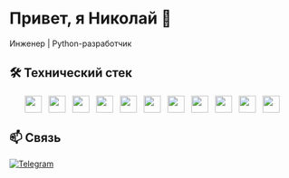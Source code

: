 # Привет, я Николай 👋
Инженер | Python-разработчик

## 🛠 Технический стек
<div align="center" style="display: flex; flex-wrap: wrap; gap: 12px; justify-content: center; margin: 20px 0;">
  <img src="https://img.shields.io/badge/Python-3776AB?style=for-the-badge&logo=python&logoColor=white" height="30">
  <img src="https://img.shields.io/badge/Django-092E20?style=for-the-badge&logo=django&logoColor=white" height="30">
  <img src="https://img.shields.io/badge/FastAPI-009688?style=for-the-badge&logo=fastapi&logoColor=white" height="30">
  <img src="https://img.shields.io/badge/SQLAlchemy-D71F00?style=for-the-badge&logo=sqlalchemy&logoColor=white" height="30">
  <img src="https://img.shields.io/badge/Scrapy-44A833?style=for-the-badge&logo=scrapy&logoColor=white" height="30">
  <img src="https://img.shields.io/badge/PostgreSQL-316192?style=for-the-badge&logo=postgresql&logoColor=white" height="30">
  <img src="https://img.shields.io/badge/Selenium-43B02A?style=for-the-badge&logo=selenium&logoColor=white" height="30">
  <img src="https://img.shields.io/badge/Microsoft%20SQL%20Server-CC2927?style=for-the-badge&logo=microsoft%20sql%20server&logoColor=white" height="30">
  <img src="https://img.shields.io/badge/Docker-2496ED?style=for-the-badge&logo=docker&logoColor=white" height="30">
  <img src="https://img.shields.io/badge/Git-F05032?style=for-the-badge&logo=git&logoColor=white" height="30">
  <img src="https://img.shields.io/badge/Linux-FCC624?style=for-the-badge&logo=linux&logoColor=black" height="30">
</div>

## 📫 Связь
[![Telegram](https://img.shields.io/badge/Telegram-2CA5E0?style=for-the-badge&logo=telegram&logoColor=white)](https://t.me/bow_castle)
